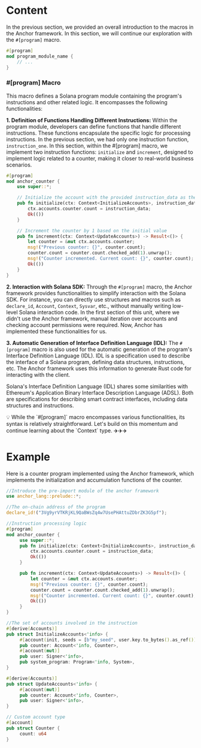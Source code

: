 # Content

In the previous section, we provided an overall introduction to the macros in the Anchor framework. In this section, we will continue our exploration with the `#[program]` macro.

```rust
#[program]
mod program_module_name {
    // ...
}
```

### #[program] Macro

This macro defines a Solana program module containing the program's instructions and other related logic. It encompasses the following functionalities:

**1. Definition of Functions Handling Different Instructions:**
Within the program module, developers can define functions that handle different instructions. These functions encapsulate the specific logic for processing instructions. In the previous section, we had only one instruction function, `instruction_one`. In this section, within the #[program] macro, we implement two instruction functions: `initialize` and `increment`, designed to implement logic related to a counter, making it closer to real-world business scenarios.

```rust
#[program]
mod anchor_counter {
    use super::*;

    // Initialize the account with the provided instruction_data as the initial value of the counter
    pub fn initialize(ctx: Context<InitializeAccounts>, instruction_data: u64) -> Result<()> {
        ctx.accounts.counter.count = instruction_data;
        Ok(())
    }

    // Increment the counter by 1 based on the initial value
    pub fn increment(ctx: Context<UpdateAccounts>) -> Result<()> {
        let counter = &mut ctx.accounts.counter;
        msg!("Previous counter: {}", counter.count);
        counter.count = counter.count.checked_add(1).unwrap();
        msg!("Counter incremented. Current count: {}", counter.count);
        Ok(())
    }
}
```

**2. Interaction with Solana SDK:**
Through the `#[program]` macro, the Anchor framework provides functionalities to simplify interaction with the Solana SDK. For instance, you can directly use structures and macros such as `declare_id`, `Account`, `Context`, `Sysvar`, etc., without manually writing low-level Solana interaction code. In the first section of this unit, where we didn't use the Anchor framework, manual iteration over accounts and checking account permissions were required. Now, Anchor has implemented these functionalities for us.

**3. Automatic Generation of Interface Definition Language (IDL):**
The `#[program]` macro is also used for the automatic generation of the program's Interface Definition Language (IDL). IDL is a specification used to describe the interface of a Solana program, defining data structures, instructions, etc. The Anchor framework uses this information to generate Rust code for interacting with the client.

Solana's Interface Definition Language (IDL) shares some similarities with Ethereum's Application Binary Interface Description Language (ADSL). Both are specifications for describing smart contract interfaces, including data structures and instructions.

<aside>
💡 While the `#[program]` macro encompasses various functionalities, its syntax is relatively straightforward. Let's build on this momentum and continue learning about the `Context` type. ✈️✈️✈️

</aside>

# Example

Here is a counter program implemented using the Anchor framework, which implements the initialization and accumulation functions of the counter.

```rust
//Introduce the pre-import module of the anchor framework
use anchor_lang::prelude::*;

//The on-chain address of the program
declare_id!("3Vg9yrVTKRjKL9QaBWsZq4w7UsePHAttuZDbrZK3G5pf");

//Instruction processing logic
#[program]
mod anchor_counter {
     use super::*;
     pub fn initialize(ctx: Context<InitializeAccounts>, instruction_data: u64) -> Result<()> {
         ctx.accounts.counter.count = instruction_data;
         Ok(())
     }

     pub fn increment(ctx: Context<UpdateAccounts>) -> Result<()> {
         let counter = &mut ctx.accounts.counter;
         msg!("Previous counter: {}", counter.count);
         counter.count = counter.count.checked_add(1).unwrap();
         msg!("Counter incremented. Current count: {}", counter.count);
         Ok(())
     }
}

//The set of accounts involved in the instruction
#[derive(Accounts)]
pub struct InitializeAccounts<'info> {
     #[account(init, seeds = [b"my_seed", user.key.to_bytes().as_ref()], payer = user, space = 8 + 8)]
     pub counter: Account<'info, Counter>,
     #[account(mut)]
     pub user: Signer<'info>,
     pub system_program: Program<'info, System>,
}

#[derive(Accounts)]
pub struct UpdateAccounts<'info> {
     #[account(mut)]
     pub counter: Account<'info, Counter>,
     pub user: Signer<'info>,
}

// Custom account type
#[account]
pub struct Counter {
     count: u64
}
```